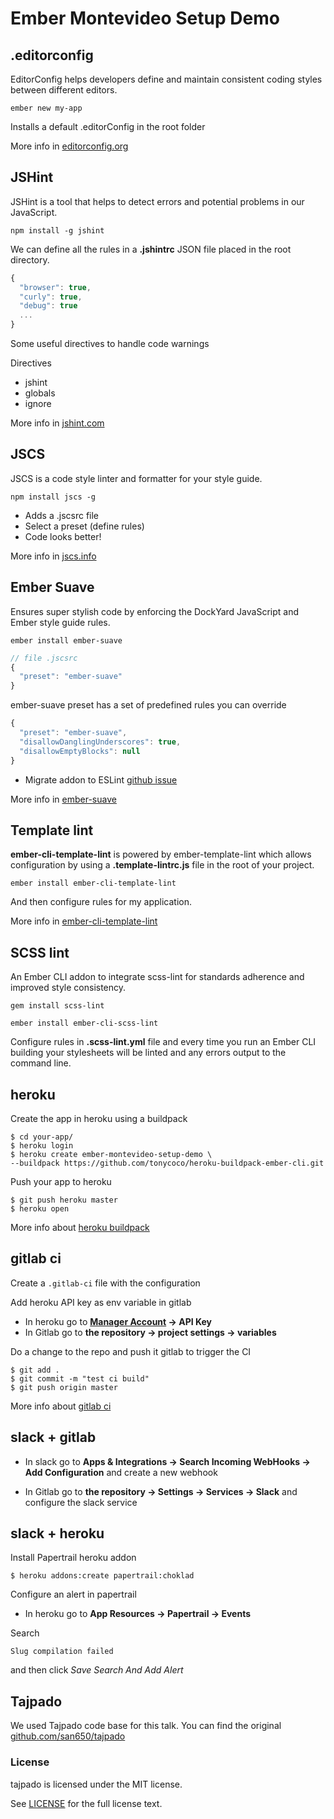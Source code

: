 # Ember Montevideo Setup Demo

## .editorconfig

EditorConfig helps developers define and maintain consistent coding styles between different editors.

```
ember new my-app
```

Installs a default .editorConfig in the root folder

More info in [editorconfig.org](http://editorconfig.org)

## JSHint

JSHint is a tool that helps to detect errors and potential problems in our
JavaScript.

```
npm install -g jshint
```

We can define all the rules in a **.jshintrc** JSON file placed in the root
directory.

```javascript
{
  "browser": true,
  "curly": true,
  "debug": true
  ...
}
```

Some useful directives to handle code warnings

Directives
* jshint
* globals
* ignore

More info in [jshint.com](http://jshint.com/)

## JSCS

JSCS is a code style linter and formatter for your style guide.

```
npm install jscs -g
```

* Adds a .jscsrc file
* Select a preset (define rules)
* Code looks better!

More info in [jscs.info](http://jscs.info)

## Ember Suave

Ensures super stylish code by enforcing the DockYard JavaScript and Ember style guide rules.

```
ember install ember-suave
```

```javascript
// file .jscsrc
{
  "preset": "ember-suave"
}
```

ember-suave preset has a set of predefined rules you can override

```javascript
{
  "preset": "ember-suave",
  "disallowDanglingUnderscores": true,
  "disallowEmptyBlocks": null
}
```
* Migrate addon to ESLint [github issue](https://github.com/DockYard/ember-suave/issues/113)

More info in [ember-suave](https://github.com/DockYard/ember-suave)

## Template lint

**ember-cli-template-lint** is powered by ember-template-lint which allows configuration by using a **.template-lintrc.js** file in the root of your project.

```
ember install ember-cli-template-lint
```

And then configure rules for my application.

More info in [ember-cli-template-lint](https://github.com/rwjblue/ember-cli-template-lint)

## SCSS lint

An Ember CLI addon to integrate scss-lint for standards adherence and improved style consistency.

```
gem install scss-lint

ember install ember-cli-scss-lint
```

Configure rules in **.scss-lint.yml** file and every time you run an Ember CLI building your stylesheets will be linted and any errors output to the command line.

## heroku

Create the app in heroku using a buildpack

```
$ cd your-app/
$ heroku login
$ heroku create ember-montevideo-setup-demo \
--buildpack https://github.com/tonycoco/heroku-buildpack-ember-cli.git
```

Push your app to heroku

```
$ git push heroku master
$ heroku open
```

More info about [heroku buildpack](https://github.com/tonycoco/heroku-buildpack-ember-cli)

## gitlab ci

Create a `.gitlab-ci` file with the configuration

Add heroku API key as env variable in gitlab

* In heroku go to **[Manager Account](https://dashboard.heroku.com/account) -> API Key**
* In Gitlab go to **the repository -> project settings -> variables**

Do a change to the repo and push it gitlab to trigger the CI

```
$ git add .
$ git commit -m "test ci build"
$ git push origin master
```

More info about [gitlab ci](http://docs.gitlab.com/ce/ci/quick_start/README.html)

## slack + gitlab

* In slack go to **Apps & Integrations -> Search Incoming WebHooks -> Add Configuration** and create a new webhook

* In Gitlab go to **the repository -> Settings -> Services -> Slack** and configure the slack service

## slack + heroku

Install Papertrail heroku addon

```
$ heroku addons:create papertrail:choklad
```

Configure an alert in papertrail

* In heroku go to **App Resources -> Papertrail -> Events**

Search

```
Slug compilation failed
```

and then click *Save Search And Add Alert*

## Tajpado

We used Tajpado code base for this talk. You can find the original [github.com/san650/tajpado](https://github.com/san650/tajpado)

### License

tajpado is licensed under the MIT license.

See [LICENSE](./LICENSE) for the full license text.
